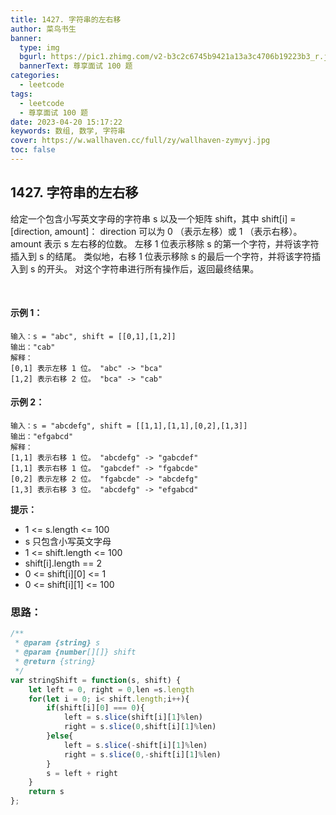 ```yaml
---
title: 1427. 字符串的左右移
author: 菜鸟书生
banner:
  type: img
  bgurl: https://pic1.zhimg.com/v2-b3c2c6745b9421a13a3c4706b19223b3_r.jpg
  bannerText: 尊享面试 100 题
categories:
  - leetcode
tags:
  - leetcode
  - 尊享面试 100 题
date: 2023-04-20 15:17:22
keywords: 数组, 数学, 字符串
cover: https://w.wallhaven.cc/full/zy/wallhaven-zymyvj.jpg
toc: false
---
```


## 1427. 字符串的左右移
给定一个包含小写英文字母的字符串 s 以及一个矩阵 shift，其中 shift[i] = [direction, amount]：
direction 可以为 0 （表示左移）或 1 （表示右移）。
amount 表示 s 左右移的位数。
左移 1 位表示移除 s 的第一个字符，并将该字符插入到 s 的结尾。
类似地，右移 1 位表示移除 s 的最后一个字符，并将该字符插入到 s 的开头。
对这个字符串进行所有操作后，返回最终结果。

 
#### **示例 1：**
```
输入：s = "abc", shift = [[0,1],[1,2]]
输出："cab"
解释：
[0,1] 表示左移 1 位。 "abc" -> "bca"
[1,2] 表示右移 2 位。 "bca" -> "cab"
```
#### **示例 2：**
```
输入：s = "abcdefg", shift = [[1,1],[1,1],[0,2],[1,3]]
输出："efgabcd"
解释： 
[1,1] 表示右移 1 位。 "abcdefg" -> "gabcdef"
[1,1] 表示右移 1 位。 "gabcdef" -> "fgabcde"
[0,2] 表示左移 2 位。 "fgabcde" -> "abcdefg"
[1,3] 表示右移 3 位。 "abcdefg" -> "efgabcd"
```

**提示：**
* 1 <= s.length <= 100
* s 只包含小写英文字母
* 1 <= shift.length <= 100
* shift[i].length == 2
* 0 <= shift[i][0] <= 1
* 0 <= shift[i][1] <= 100

### 思路：
```javascript
/**
 * @param {string} s
 * @param {number[][]} shift
 * @return {string}
 */
var stringShift = function(s, shift) {
    let left = 0, right = 0,len =s.length
    for(let i = 0; i< shift.length;i++){
        if(shift[i][0] === 0){
            left = s.slice(shift[i][1]%len)
            right = s.slice(0,shift[i][1]%len)
        }else{
            left = s.slice(-shift[i][1]%len)
            right = s.slice(0,-shift[i][1]%len)
        }
        s = left + right
    }
    return s
};
```